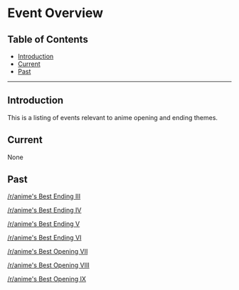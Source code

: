 # Event Overview

## Table of Contents

* [Introduction](#introduction)
* [Current](#current)
* [Past](#past)

---

## Introduction

This is a listing of events relevant to anime opening and ending themes.

## Current

None

## Past

[/r/anime's Best Ending III](/event/best_ending_iii)

[/r/anime's Best Ending IV](/event/best_ending_iv)

[/r/anime's Best Ending V](/event/best_ending_v)

[/r/anime's Best Ending VI](/event/best_ending_vi)

[/r/anime's Best Opening VII](/event/best_opening_vii)

[/r/anime's Best Opening VIII](/event/best_opening_viii)

[/r/anime's Best Opening IX](/event/best_opening_ix)
